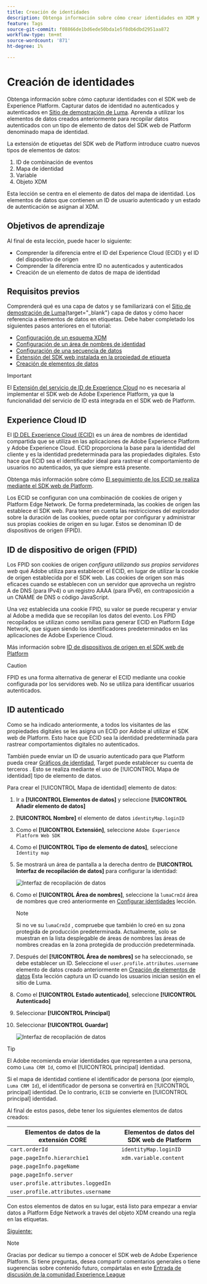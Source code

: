 ```yaml
---
title: Creación de identidades
description: Obtenga información sobre cómo crear identidades en XDM y utilizar el elemento de datos del mapa de identidad para capturar los ID de usuario. Esta lección forma parte del tutorial Implementación de Adobe Experience Cloud con SDK web.
feature: Tags
source-git-commit: f08866de1bd6ede50bda1e5f8db6dbd2951aa872
workflow-type: tm+mt
source-wordcount: '871'
ht-degree: 1%

---
```


# Creación de identidades

Obtenga información sobre cómo capturar identidades con el SDK web de Experience Platform. Capturar datos de identidad no autenticados y autenticados en [Sitio de demostración de Luma](https://luma.enablementadobe.com/content/luma/us/en.html). Aprenda a utilizar los elementos de datos creados anteriormente para recopilar datos autenticados con un tipo de elemento de datos del SDK web de Platform denominado mapa de identidad.

La extensión de etiquetas del SDK web de Platform introduce cuatro nuevos tipos de elementos de datos:

1. ID de combinación de eventos
1. Mapa de identidad
1. Variable
1. Objeto XDM

Esta lección se centra en el elemento de datos del mapa de identidad. Los elementos de datos que contienen un ID de usuario autenticado y un estado de autenticación se asignan al XDM.

## Objetivos de aprendizaje

Al final de esta lección, puede hacer lo siguiente:

* Comprender la diferencia entre el ID del Experience Cloud (ECID) y el ID del dispositivo de origen
* Comprender la diferencia entre ID no autenticados y autenticados
* Creación de un elemento de datos de mapa de identidad

## Requisitos previos

Comprenderá qué es una capa de datos y se familiarizará con el [Sitio de demostración de Luma](https://luma.enablementadobe.com/content/luma/us/en.html){target="_blank"} capa de datos y cómo hacer referencia a elementos de datos en etiquetas. Debe haber completado los siguientes pasos anteriores en el tutorial:

* [Configuración de un esquema XDM](configure-schemas.md)
* [Configuración de un área de nombres de identidad](configure-identities.md)
* [Configuración de una secuencia de datos](configure-datastream.md)
* [Extensión del SDK web instalada en la propiedad de etiqueta](install-web-sdk.md)
* [Creación de elementos de datos](create-data-elements.md)

>[!IMPORTANT]
>
>El [Extensión del servicio de ID de Experience Cloud](https://exchange.adobe.com/experiencecloud.details.100160.adobe-experience-cloud-id-launch-extension.html) no es necesaria al implementar el SDK web de Adobe Experience Platform, ya que la funcionalidad del servicio de ID está integrada en el SDK web de Platform.

## Experience Cloud ID

El [ID DEL Experience Cloud (ECID)](https://experienceleague.adobe.com/docs/experience-platform/identity/ecid.html?lang=en) es un área de nombres de identidad compartida que se utiliza en las aplicaciones de Adobe Experience Platform y Adobe Experience Cloud. ECID proporciona la base para la identidad del cliente y es la identidad predeterminada para las propiedades digitales. Esto hace que ECID sea el identificador ideal para rastrear el comportamiento de usuarios no autenticados, ya que siempre está presente.


<!-- FYI I commented this out because it was breaking the build - Jack
>[!TIP]
>
> When you use the Experience Platform Web SDK to set up Adobe applications on your digital properties, the ECID is generated at the Adobe Edge server level. As such, ECID is not viewable on the client-side network request payload. You can view the ECID by seeing the Preview tab of the network request, or by using the [Adobe Experience Platform Debugger Edge Trace](set-up-analytics.md#experience-cloud-id-validation).
>![View ECID](assets/validate-dev-console-ecid.png)
-->

Obtenga más información sobre cómo [El seguimiento de los ECID se realiza mediante el SDK web de Platform](https://experienceleague.adobe.com/docs/experience-platform/edge/identity/overview.html?lang=en).

Los ECID se configuran con una combinación de cookies de origen y Platform Edge Network. De forma predeterminada, las cookies de origen las establece el SDK web. Para tener en cuenta las restricciones del explorador sobre la duración de las cookies, puede optar por configurar y administrar sus propias cookies de origen en su lugar. Estos se denominan ID de dispositivos de origen (FPID).

## ID de dispositivo de origen (FPID)

Los FPID son cookies de origen _configura utilizando sus propios servidores web_ qué Adobe utiliza para establecer el ECID, en lugar de utilizar la cookie de origen establecida por el SDK web. Las cookies de origen son más eficaces cuando se establecen con un servidor que aprovecha un registro A de DNS (para IPv4) o un registro AAAA (para IPv6), en contraposición a un CNAME de DNS o código JavaScript.

Una vez establecida una cookie FPID, su valor se puede recuperar y enviar al Adobe a medida que se recopilan los datos del evento. Los FPID recopilados se utilizan como semillas para generar ECID en Platform Edge Network, que siguen siendo los identificadores predeterminados en las aplicaciones de Adobe Experience Cloud.

Más información sobre [ID de dispositivos de origen en el SDK web de Platform](https://experienceleague.adobe.com/docs/experience-platform/edge/identity/first-party-device-ids.html?lang=es)

>[!CAUTION]
>
> FPID es una forma alternativa de generar el ECID mediante una cookie configurada por los servidores web. No se utiliza para identificar usuarios autenticados.

## ID autenticado

Como se ha indicado anteriormente, a todos los visitantes de las propiedades digitales se les asigna un ECID por Adobe al utilizar el SDK web de Platform. Esto hace que ECID sea la identidad predeterminada para rastrear comportamientos digitales no autenticados.

También puede enviar un ID de usuario autenticado para que Platform pueda crear [Gráficos de identidad](https://experienceleague.adobe.com/docs/platform-learn/tutorials/identifies/understanding-identity-and-identity-graphs.html?lang=es), Target puede establecer su cuenta de terceros . Esto se realiza mediante el uso de [!UICONTROL Mapa de identidad] tipo de elemento de datos.

Para crear el [!UICONTROL Mapa de identidad] elemento de datos:

1. Ir a **[!UICONTROL Elementos de datos]** y seleccione **[!UICONTROL Añadir elemento de datos]**

1. **[!UICONTROL Nombre]** el elemento de datos `identityMap.loginID`

1. Como el **[!UICONTROL Extensión]**, seleccione `Adobe Experience Platform Web SDK`

1. Como el **[!UICONTROL Tipo de elemento de datos]**, seleccione `Identity map`

1. Se mostrará un área de pantalla a la derecha dentro de **[!UICONTROL Interfaz de recopilación de datos]** para configurar la identidad:

   ![Interfaz de recopilación de datos](assets/identity-identityMap-setup.png)

1. Como el  **[!UICONTROL Área de nombres]**, seleccione la `lumaCrmId` área de nombres que creó anteriormente en [Configurar identidades](configure-identities.md) lección.

   >[!NOTE]
   >
   >    Si no ve su `lumaCrmId` , compruebe que también lo creó en su zona protegida de producción predeterminada. Actualmente, solo se muestran en la lista desplegable de áreas de nombres las áreas de nombres creadas en la zona protegida de producción predeterminada.

1. Después del **[!UICONTROL Área de nombres]** se ha seleccionado, se debe establecer un ID. Seleccione el `user.profile.attributes.username` elemento de datos creado anteriormente en [Creación de elementos de datos](create-data-elements.md#create-data-elements-to-capture-the-data-layer) Esta lección captura un ID cuando los usuarios inician sesión en el sitio de Luma.

   <!--  >[!TIP]
    >
    >You can verify the **[!UICONTROL Luma CRM ID]** is collected in a data element on the web property by going to the [Luma Demo site](https://luma.enablementadobe.com/content/luma/us/en.html), logging in, [switching the tag environment](validate-with-debugger.md#use-the-experience-platform-debugger-to-map-to-your-tag-property) to your own, and typing `_satellite.getVar("user.profile.attributes.username")` in the web browser developer console.
    >
    >   ![Data Element  ID ](assets/identity-data-element-customer-id.png)
    -->

1. Como el **[!UICONTROL Estado autenticado]**, seleccione **[!UICONTROL Autenticado]**
1. Seleccionar **[!UICONTROL Principal]**

1. Seleccionar **[!UICONTROL Guardar]**

   ![Interfaz de recopilación de datos](assets/identity-id-namespace.png)

>[!TIP]
>
> El Adobe recomienda enviar identidades que representen a una persona, como `Luma CRM Id`, como el [!UICONTROL principal] identidad.
>
> Si el mapa de identidad contiene el identificador de persona (por ejemplo, `Luma CRM Id`), el identificador de persona se convertirá en [!UICONTROL principal] identidad. De lo contrario, `ECID` se convierte en [!UICONTROL principal] identidad.




<!--
1. Once the data element is configured in **[!UICONTROL Data Collection interface]**, it can be tested on the Luma web property like any other Data Element. Enter the following script in the browser developer console
   
   
   ```
   _satellite.getVar('identityMap.loginID')
   ```  

   ![Data Collection interface](assets/identity-consoleIdentityDataElement.png)
   
   >[!NOTE]
   >
   >ECID identifier will NOT populate in the Data Element, as this is configured already with Platform Web SDK.   
-->

Al final de estos pasos, debe tener los siguientes elementos de datos creados:

| Elementos de datos de la extensión CORE | Elementos de datos del SDK web de Platform |
-----------------------------|-------------------------------
| `cart.orderId` | `identityMap.loginID` |
| `page.pageInfo.hierarchie1` | `xdm.variable.content` |
| `page.pageInfo.pageName` | |
| `page.pageInfo.server` | |
| `user.profile.attributes.loggedIn` | |
| `user.profile.attributes.username` | |

Con estos elementos de datos en su lugar, está listo para empezar a enviar datos a Platform Edge Network a través del objeto XDM creando una regla en las etiquetas.

[Siguiente: ](create-tag-rule.md)

>[!NOTE]
>
>Gracias por dedicar su tiempo a conocer el SDK web de Adobe Experience Platform. Si tiene preguntas, desea compartir comentarios generales o tiene sugerencias sobre contenido futuro, compártalas en este [Entrada de discusión de la comunidad Experience League](https://experienceleaguecommunities.adobe.com/t5/adobe-experience-platform-launch/tutorial-discussion-implement-adobe-experience-cloud-with-web/td-p/444996)
